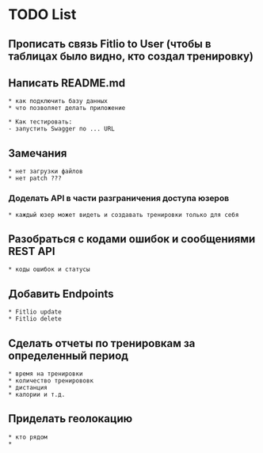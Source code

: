 # TODO List

## Прописать связь Fitlio to User (чтобы в таблицах было видно, кто создал тренировку)

## Написать README.md
    * как подключить базу данных
    * что позволяет делать приложение

    * Как тестировать:
    - запустить Swagger по ... URL

## Замечания
    * нет загрузки файлов
    * нет patch ???
### Доделать API в части разграничения доступа юзеров
    * каждый юзер может видеть и создавать тренировки только для себя

## Разобраться с кодами ошибок и сообщениями REST API
    * коды ошибок и статусы

## Добавить Endpoints
    * Fitlio update
    * Fitlio delete

## Сделать отчеты по тренировкам за определенный период
    * время на тренировки
    * количество тренирововк
    * дистанция
    * калории и т.д.

## Приделать геолокацию
    * кто рядом
    * 
